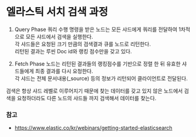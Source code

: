 # 엘라스틱 서치 검색 과정
1. Query Phase
쿼리 수행 명령을 받은 노드는 모든 샤드에게 쿼리를 전달하여 1차적으로 모든 샤드에서 검색을 실행한다.  
각 샤드들은 요청된 크기 만큼의 검색결과 큐를 노드로 리턴한다.  
리턴된 결과는 루씬 Doc id와 랭킹 점수만을 갖고 있다.

2. Fetch Phase
노드는 리턴된 결과들의 랭킹점수를 기반으로 정렬 한 뒤 유효한 샤드들에게 최종 결과를 다시 요청한다.  
각 샤드는 전체 문서내용(_source) 등의 정보가 리턴되어 클라이언트로 전달된다.  

검색은 항상 샤드 레벨로 이루어지기 때문에 찾는 데이터를 갖고 있지 않은 노드에서 검색을 요청하더라도 다른 노드의 샤드들 까지 검색해서 데이터를 찾는다.

### 참고  
- https://www.elastic.co/kr/webinars/getting-started-elasticsearch

